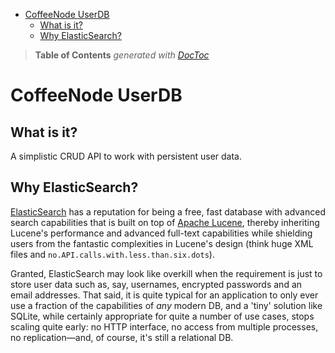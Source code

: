 

- [CoffeeNode UserDB](#coffeenode-userdb)
	- [What is it?](#what-is-it)
	- [Why ElasticSearch?](#why-elasticsearch)

> **Table of Contents**  *generated with [DocToc](http://doctoc.herokuapp.com/)*


# CoffeeNode UserDB

## What is it?

A simplistic CRUD API to work with persistent user data.


## Why ElasticSearch?

[ElasticSearch](http://http://www.elasticsearch.org/) has a reputation for being a free, fast database
with advanced search capabilities that is built on top of [Apache Lucene](http://lucene.apache.org/),
thereby inheriting Lucene's performance and advanced full-text capabilities while shielding users from
the fantastic complexities in Lucene's design (think huge XML files and
`no.API.calls.with.less.than.six.dots`).

Granted, ElasticSearch may look like overkill when the requirement is just to store user data such as, say,
usernames, encrypted passwords and an email addresses. That said, it is quite typical for an application to
only ever use a fraction of the capabilities of *any* modern DB, and a 'tiny' solution like SQLite, while
certainly appropriate for quite a number of use cases, stops scaling quite early: no HTTP interface, no
access from multiple processes, no replication—and, of course, it's still a relational DB.






